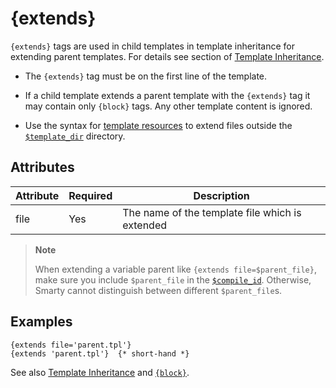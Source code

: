 # {extends}

`{extends}` tags are used in child templates in template inheritance for
extending parent templates. For details see section of [Template
Inheritance](../../programmers/advanced-features/advanced-features-template-inheritance.md).

-   The `{extends}` tag must be on the first line of the template.

-   If a child template extends a parent template with the `{extends}`
    tag it may contain only `{block}` tags. Any other template content
    is ignored.

-   Use the syntax for [template resources](../../programmers/resources.md) to extend files
    outside the [`$template_dir`](../../programmers/api-variables/variable-template-dir.md) directory.

## Attributes

| Attribute | Required | Description                                     |
|-----------|----------|-------------------------------------------------|
| file      | Yes      | The name of the template file which is extended |

> **Note**
>
> When extending a variable parent like `{extends file=$parent_file}`,
> make sure you include `$parent_file` in the
> [`$compile_id`](../../programmers/api-variables/variable-compile-id.md). Otherwise, Smarty cannot
> distinguish between different `$parent_file`s.

## Examples

```smarty
{extends file='parent.tpl'}
{extends 'parent.tpl'}  {* short-hand *}
```

See also [Template Inheritance](../../programmers/advanced-features/advanced-features-template-inheritance.md)
and [`{block}`](language-function-block.md).
